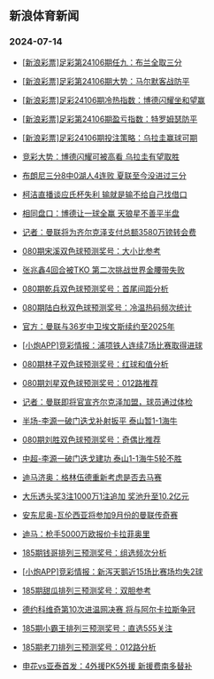 ## 新浪体育新闻 
### 2024-07-14

+ [[新浪彩票]足彩第24106期任九：布兰全取三分](https://sports.sina.com.cn/l/2024-07-13/doc-inccxsmk7112311.shtml)

+ [[新浪彩票]足彩第24106期大势：马尔默客战防平](https://sports.sina.com.cn/l/2024-07-13/doc-inccxsmi0334958.shtml)

+ [[新浪彩票]足彩24106期冷热指数：博德闪耀坐和望赢](https://sports.sina.com.cn/l/2024-07-13/doc-inccxsmi0336398.shtml)

+ [[新浪彩票]足彩第24106期盈亏指数：特罗姆瑟防平](https://sports.sina.com.cn/l/2024-07-13/doc-inccxsmf4111336.shtml)

+ [[新浪彩票]足彩24106期投注策略：乌拉圭赢球可期](https://sports.sina.com.cn/l/2024-07-13/doc-inccxsmk7112646.shtml)

+ [竞彩大势：博德闪耀可被高看 乌拉圭有望取胜](https://sports.sina.com.cn/l/2024-07-13/doc-inccxsmi0336718.shtml)

+ [布朗尼三分8中0湖人4连败 夏联至今没进过三分](https://sports.sina.com.cn/basketball/nba/2024-07-13/doc-inccyiia6806197.shtml)

+ [柯洁直播谈应氏杯失利 输就是输不给自己找借口](https://sports.sina.com.cn/go/2024-07-13/doc-inccyaze6914510.shtml)

+ [相同盘口：博德让一球全赢 天狼星不善平半盘](https://sports.sina.com.cn/l/2024-07-13/doc-inccxwth7007984.shtml)

+ [记者：曼联将为齐尔克泽支付总额3580万镑转会费](https://sports.sina.com.cn/g/2024-07-13/doc-inccxfvi7498285.shtml)

+ [080期宋溪双色球预测奖号：大小比参考](https://sports.sina.com.cn/l/2024-07-13/doc-inccypqw9933513.shtml)

+ [张兆鑫4回合被TKO 第二次挑战世界金腰带失败](https://sports.sina.com.cn/others/boxing/2024-07-13/doc-inccxsmf4108182.shtml)

+ [080期乾兵双色球预测奖号：首尾间距分析](https://sports.sina.com.cn/l/2024-07-13/doc-inccypqy6710263.shtml)

+ [080期陆白秋双色球预测奖号：冷温热码频次统计](https://sports.sina.com.cn/l/2024-07-13/doc-inccypqt6972316.shtml)

+ [官方：曼联与36岁中卫埃文斯续约至2025年](https://sports.sina.com.cn/g/2024-07-13/doc-inccxfvi7492221.shtml)

+ [[小炮APP]竞彩情报：浦项铁人连续7场比赛取得进球](https://sports.sina.com.cn/l/2024-07-13/doc-inccyayx7134259.shtml)

+ [080期林子双色球预测奖号：红球和值分析](https://sports.sina.com.cn/l/2024-07-13/doc-inccypqv3748795.shtml)

+ [080期刘星双色球预测奖号：012路推荐](https://sports.sina.com.cn/l/2024-07-13/doc-inccypqt6972181.shtml)

+ [记者：曼联即将官宣齐尔克泽加盟，球员通过体检](https://sports.sina.com.cn/g/2024-07-13/doc-inccxfvi7490653.shtml)

+ [半场-李源一破门迭戈补射扳平 泰山暂1-1海牛](https://sports.sina.com.cn/china/j/2024-07-13/doc-inccyyew3922205.shtml)

+ [080期刘胜双色球预测奖号：奇偶比推荐](https://sports.sina.com.cn/l/2024-07-13/doc-inccypqw9932747.shtml)

+ [中超-李源一破门迭戈建功 泰山1-1海牛5轮不胜](https://sports.sina.com.cn/china/j/2024-07-13/doc-incczenp3470446.shtml)

+ [迪马济奥：格林伍德重新考虑是否去马赛](https://sports.sina.com.cn/g/2024-07-13/doc-inccxfvm4271219.shtml)

+ [大乐透头奖3注1000万1注追加 奖池升至10.2亿元](https://sports.sina.com.cn/l/2024-07-13/doc-incczenu3805019.shtml)

+ [安东尼奥-瓦伦西亚将参加9月份的曼联传奇赛](https://sports.sina.com.cn/g/2024-07-13/doc-inccxfvm4271541.shtml)

+ [迪马：枪手5000万欧报价卡拉菲奥里](https://sports.sina.com.cn/g/2024-07-13/doc-inccxfvm4258694.shtml)

+ [185期钱哥排列三预测奖号：组选频次分析](https://sports.sina.com.cn/l/2024-07-13/doc-inccyihz0061363.shtml)

+ [[小炮APP]竞彩情报：新泻天鹅近15场比赛场均失2球](https://sports.sina.com.cn/l/2024-07-13/doc-inccyazc0117102.shtml)

+ [185期甜瓜排列三预测奖号：双胆参考](https://sports.sina.com.cn/l/2024-07-13/doc-inccyihx3877223.shtml)

+ [德约科维奇第10次进温网决赛 将与阿尔卡拉斯争冠](https://sports.sina.com.cn/tennis/atp/2024-07-13/doc-inccxwtc4000363.shtml)

+ [185期小霸王排列三预测奖号：直选5*5*5关注](https://sports.sina.com.cn/l/2024-07-13/doc-inccyihz0061120.shtml)

+ [185期老刀排列三预测奖号：012路分析](https://sports.sina.com.cn/l/2024-07-13/doc-inccypqw9931122.shtml)

+ [申花vs亚泰首发：4外援PK5外援 新援费南多替补](https://sports.sina.com.cn/china/j/2024-07-13/doc-inccyyew3920171.shtml)

